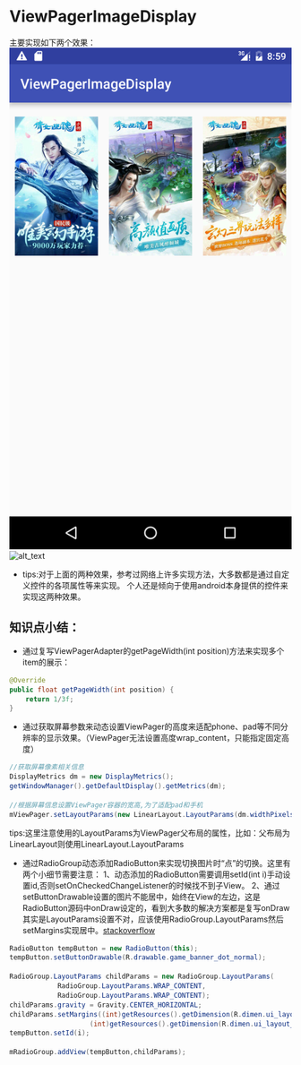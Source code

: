 # ViewPagerImageDisplay
主要实现如下两个效果：
![alt_text](https://github.com/artharyoung/ViewPagerImageDisplay/blob/master/images/device-2016-05-21-165941.png "展示多个item") 
![alt_text](https://github.com/artharyoung/ViewPagerImageDisplay/blob/master/images/device-2016-05-21-170040.png "图片切换")

- tips:对于上面的两种效果，参考过网络上许多实现方法，大多数都是通过自定义控件的各项属性等来实现。
个人还是倾向于使用android本身提供的控件来实现这两种效果。

## 知识点小结：
- 通过复写ViewPagerAdapter的getPageWidth(int position)方法来实现多个item的展示：
```java
@Override
public float getPageWidth(int position) {
    return 1/3f;
}
```
- 通过获取屏幕参数来动态设置ViewPager的高度来适配phone、pad等不同分辨率的显示效果。（ViewPager无法设置高度wrap_content，只能指定固定高度）
```java
//获取屏幕像素相关信息
DisplayMetrics dm = new DisplayMetrics();
getWindowManager().getDefaultDisplay().getMetrics(dm);

//根据屏幕信息设置ViewPager容器的宽高,为了适配pad和手机
mViewPager.setLayoutParams(new LinearLayout.LayoutParams(dm.widthPixels, dm.heightPixels * 1/3));
```
tips:这里注意使用的LayoutParams为ViewPager父布局的属性，比如：父布局为LinearLayout则使用LinearLayout.LayoutParams

- 通过RadioGroup动态添加RadioButton来实现切换图片时“点”的切换。这里有两个小细节需要注意：
1、动态添加的RadioButton需要调用setId(int i)手动设置id,否则setOnCheckedChangeListener的时候找不到子View。
2、通过setButtonDrawable设置的图片不能居中，始终在View的左边，这是RadioButton源码中onDraw设定的，看到大多数的解决方案都是复写onDraw
其实是LayoutParams设置不对，应该使用RadioGroup.LayoutParams然后setMargins实现居中。[stackoverflow](http://stackoverflow.com/questions/7905885/margin-set-programmatically-on-radiobutton-not-applied?answertab=active#tab-top "stackoverflow")
```java
RadioButton tempButton = new RadioButton(this);
tempButton.setButtonDrawable(R.drawable.game_banner_dot_normal);

RadioGroup.LayoutParams childParams = new RadioGroup.LayoutParams(
            RadioGroup.LayoutParams.WRAP_CONTENT,
            RadioGroup.LayoutParams.WRAP_CONTENT);
childParams.gravity = Gravity.CENTER_HORIZONTAL;
childParams.setMargins((int)getResources().getDimension(R.dimen.ui_layout_margin),0,
                    (int)getResources().getDimension(R.dimen.ui_layout_margin),0);
tempButton.setId(i);

mRadioGroup.addView(tempButton,childParams);
```
